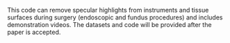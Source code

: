 This code can remove specular highlights from instruments and tissue surfaces during surgery (endoscopic and fundus procedures) and includes demonstration videos. The datasets and code will be provided after the paper is accepted.
